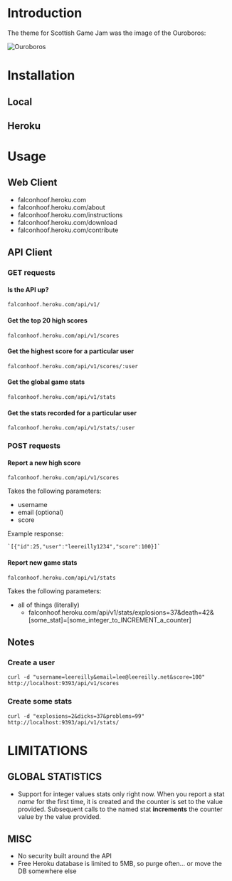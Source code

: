# Introduction

The theme for Scottish Game Jam was the image of the Ouroboros:

![Ouroboros](http://i.imgur.com/vHGog.png)

# Installation

## Local

## Heroku

# Usage

## Web Client

* falconhoof.heroku.com
* falconhoof.heroku.com/about
* falconhoof.heroku.com/instructions
* falconhoof.heroku.com/download
* falconhoof.heroku.com/contribute


## API Client

### GET requests

#### Is the API up?

    falconhoof.heroku.com/api/v1/

#### Get the top 20 high scores

    falconhoof.heroku.com/api/v1/scores

#### Get the highest score for a particular user

    falconhoof.heroku.com/api/v1/scores/:user

#### Get the global game stats

    falconhoof.heroku.com/api/v1/stats

#### Get the stats recorded for a particular user

    falconhoof.heroku.com/api/v1/stats/:user

### POST requests

#### Report a new high score

    falconhoof.heroku.com/api/v1/scores

Takes the following parameters:

* username
* email (optional)
* score

Example response:

    `[{"id":25,"user":"leereilly1234","score":100}]`

#### Report new game stats

    falconhoof.heroku.com/api/v1/stats

Takes the following parameters:

* all of things (literally)
  * falconhoof.heroku.com/api/v1/stats/explosions=37&death=42&[some_stat]=[some_integer_to_INCREMENT_a_counter]

## Notes

### Create a user

    curl -d "username=leereilly&email=lee@leereilly.net&score=100" http://localhost:9393/api/v1/scores

### Create some stats

    curl -d "explosions=2&dicks=37&problems=99" http://localhost:9393/api/v1/stats/

# LIMITATIONS

## GLOBAL STATISTICS

* Support for integer values stats only right now. When you report a stat *name* for the first time, it is created and the counter is set to the value provided. Subsequent calls to the named stat **increments** the counter value by the value provided.

## MISC

* No security built around the API
* Free Heroku database is limited to 5MB, so purge often... or move the DB somewhere else